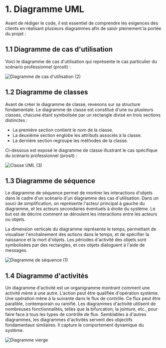 # 1. Diagramme UML
Avant de rédiger le code, il est essentiel de comprendre les exigences des clients en réalisant plusieurs diagrammes afin de saisir pleinement la portée du projet :
##  1.1 Diagramme de cas d'utilisation

Voici le diagramme de cas d'utilisation qui représente le cas particulier du scénario professionnel (prosit) :

![Diagramme de cas d'utilisation (2)](https://github.com/peio933/Prosit_5/assets/116553253/4baab2c4-3e34-4316-b10b-2507f05777c9)

## 1.2 Diagramme de classes

Avant de créer le diagramme de classe, revenons sur sa structure fondamentale. Le diagramme de classe est constitué d'une ou plusieurs classes, chacune étant symbolisée par un rectangle divisé en trois sections distinctes :

- La première section contient le nom de la classe.<br>
- La deuxième section englobe les attributs associés à la classe.<br>
- La dernière section regroupe les méthodes de la classe.<br>

Ci-dessous est exposé le diagramme de classe illustrant le cas spécifique du scénario professionnel (prosit) :

![Classe UML (3)](https://github.com/peio933/Prosit_5/assets/116553253/ca6fe60e-5264-42e1-99ef-5ae58beab349)

## 1.3 Diagramme de séquence

Le diagramme de séquence permet de montrer les interactions d'objets dans le cadre d'un scénario d'un diagramme des cas d'utilisation. Dans un souci de simplification, on représente l'acteur principal à gauche du diagramme, et les acteurs secondaires éventuels à droite du système. Le but est de décrire comment se déroulent les interactions entre les acteurs ou objets.

La dimension verticale du diagramme représente le temps, permettant de visualiser l'enchaînement des actions dans le temps, et de spécifier la naissance et la mort d'objets. Les périodes d'activité des objets sont symbolisées par des rectangles, et ces objets dialoguent à l'aide de messages.

![Diagramme de séquence (1)](https://github.com/peio933/Prosit_4/assets/116553253/73ce6da3-9732-4d08-8217-ac9a3174eeee)

## 1.4 Diagramme d'activités

Un diagramme d'activité est un organigramme montrant comment une activité mène à une autre. L'action peut être qualifiée d'opération système. Une opération mène à la suivante dans le flux de contrôle. Ce flux peut être parallèle, contemporain ou ramifié. Les diagrammes d'activité utilisent de nombreuses fonctionnalités, telles que la bifurcation, la jointure, etc., pour faire face à tous les types de contrôle de flux. Semblables à d'autres diagrammes, les diagrammes d'activités servent des objectifs fondamentaux similaires. Il capture le comportement dynamique du système.

![Diagramme vierge](https://github.com/peio933/Prosit_5/assets/116553253/20d70e48-a6f7-4fa1-b881-119164737d39)
